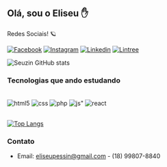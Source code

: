 ## Olá, sou o Eliseu ✋

Redes Sociais! 🪐

[![Facebook](https://img.shields.io/badge/Facebook-1877F2?style=for-the-badge&logo=facebook&logoColor=white)](https://www.facebook.com/eliseu.lima.969952/)
[![Instagram](https://img.shields.io/badge/Instagram-E4405F?style=for-the-badge&logo=instagram&logoColor=white)](https://www.instagram.com/eliseu_pessin/)
[![Linkedin](https://img.shields.io/badge/LinkedIn-0077B5?style=for-the-badge&logo=linkedin&logoColor=white)](https://www.linkedin.com/in/eliseu-pessin-6619a6220/)
[![Lintree](https://img.shields.io/badge/linktree-39E09B?style=for-the-badge&logo=linktree&logoColor=white)](linkr.bio/eliseuLima)

![Seuzin GitHub stats](https://github-readme-stats.vercel.app/api?username=Seuzin&show_icons=true&theme=dracula)

### Tecnologias que ando estudando

<div style="display: inline_block"><br/>
  <img align="center" alt="html5" src="https://img.shields.io/badge/HTML-239120?style=for-the-badge&logo=html5&logoColor=white"/>
  <img align="center" alt="css" src="https://img.shields.io/badge/CSS-239120?&style=for-the-badge&logo=css3&logoColor=white"/>
  <img align="center" alt="php" src="https://img.shields.io/badge/PHP-777BB4?style=for-the-badge&logo=php&logoColor=white"/>
  <img align="center" alt=js" src="https://img.shields.io/badge/JavaScript-F7DF1E?style=for-the-badge&logo=javascript&logoColor=black"/>
  <img align="center" alt="react" src="https://img.shields.io/badge/React-20232A?style=for-the-badge&logo=react&logoColor=61DAFB"/>
</div><br/>

[![Top Langs](https://github-readme-stats.vercel.app/api/top-langs/?username=Seuzin&layout=compact)](https://github.com/Seuzin/github-readme-stats)

### Contato

- Email: eliseupessin@gmail.com - (18) 99807-8840

